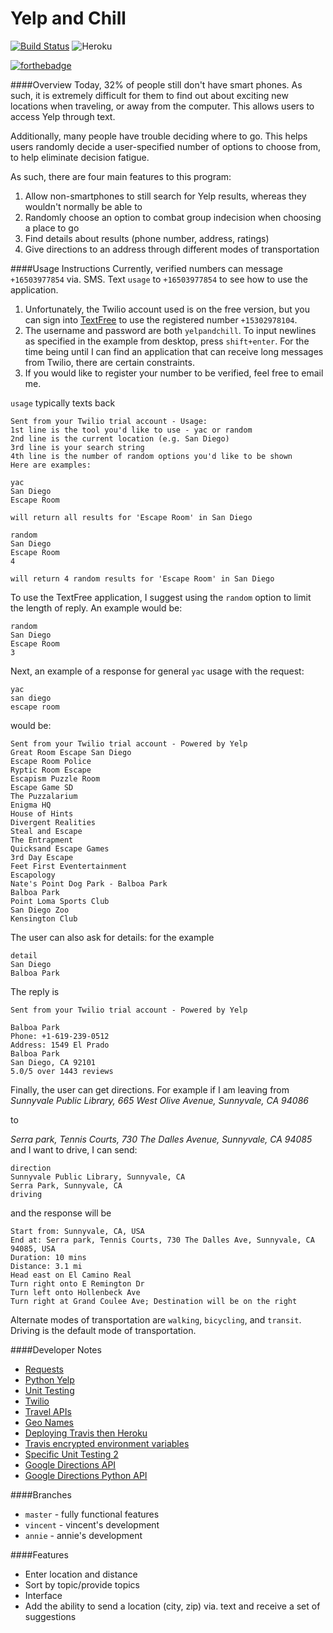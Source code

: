 # Yelp and Chill
[![Build Status](https://travis-ci.org/YangVincent/yelp-and-chill.svg?branch=vincent)](https://travis-ci.org/YangVincent/yelp-and-chill)
![Heroku](https://heroku-badge.herokuapp.com/?app=yelp-and-chill&style=flat)

[![forthebadge](http://forthebadge.com/images/badges/powered-by-electricity.svg)](http://forthebadge.com)

####Overview
Today, 32% of people still don't have smart phones. As such, it is extremely difficult for them to find out about exciting new locations when traveling, or away from the
computer. This allows users to access Yelp through text. 

Additionally, many people have trouble deciding where to go. This helps users randomly decide a user-specified number
of options to choose from, to help eliminate decision fatigue.

As such, there are four main features to this program:

1. Allow non-smartphones to still search for Yelp results, whereas they wouldn't normally be able to
2. Randomly choose an option to combat group indecision when choosing a place to go
3. Find details about results (phone number, address, ratings) 
4. Give directions to an address through different modes of transportation

####Usage Instructions
Currently, verified numbers can message `+16503977854` via. SMS. 
Text `usage` to `+16503977854` to see how to use the application. 

1. Unfortunately, the Twilio account used is on the free version, but you can sign into [TextFree](textfree.us) to use the registered number `+15302978104`. 
2. The username and password are both `yelpandchill`. To input newlines as specified in the example from desktop, press `shift+enter`.
For the time being until I can find an application that can receive long messages from Twilio, there are certain constraints. 
3. If you would like to register your number to be verified, feel free to email me. 

`usage` typically texts back

```
Sent from your Twilio trial account - Usage:
1st line is the tool you'd like to use - yac or random
2nd line is the current location (e.g. San Diego)
3rd line is your search string
4th line is the number of random options you'd like to be shown
Here are examples:

yac
San Diego
Escape Room

will return all results for 'Escape Room' in San Diego

random
San Diego
Escape Room
4

will return 4 random results for 'Escape Room' in San Diego
```

To use the TextFree application, I suggest using the `random` option to limit the length of reply. An example would be:

```
random
San Diego
Escape Room
3
```

Next, an example of a response for general `yac` usage with the request:

```
yac
san diego
escape room
```

would be:

```
Sent from your Twilio trial account - Powered by Yelp
Great Room Escape San Diego
Escape Room Police
Ryptic Room Escape
Escapism Puzzle Room
Escape Game SD
The Puzzalarium
Enigma HQ
House of Hints
Divergent Realities
Steal and Escape
The Entrapment
Quicksand Escape Games
3rd Day Escape
Feet First Eventertainment
Escapology
Nate's Point Dog Park - Balboa Park
Balboa Park
Point Loma Sports Club
San Diego Zoo
Kensington Club
```

The user can also ask for details: for the example 
```
detail
San Diego
Balboa Park
```

The reply is
```
Sent from your Twilio trial account - Powered by Yelp

Balboa Park
Phone: +1-619-239-0512
Address: 1549 El Prado
Balboa Park
San Diego, CA 92101
5.0/5 over 1443 reviews
```

Finally, the user can get directions. For example if I am leaving from 
*Sunnyvale Public Library, 665 West Olive Avenue, Sunnyvale, CA 94086*

to 

*Serra park, Tennis Courts, 730 The Dalles Avenue, Sunnyvale, CA 94085* and I want to drive,
I can send:

```
direction
Sunnyvale Public Library, Sunnyvale, CA
Serra Park, Sunnyvale, CA
driving
```

and the response will be
```
Start from: Sunnyvale, CA, USA
End at: Serra park, Tennis Courts, 730 The Dalles Ave, Sunnyvale, CA 94085, USA
Duration: 10 mins
Distance: 3.1 mi
Head east on El Camino Real
Turn right onto E Remington Dr
Turn left onto Hollenbeck Ave
Turn right at Grand Coulee Ave; Destination will be on the right
```

Alternate modes of transportation are ```walking```, ```bicycling```, and ```transit```. Driving is the default mode of transportation.

####Developer Notes
* [Requests](http://docs.python-requests.org/en/master/)
* [Python Yelp](https://github.com/Yelp/yelp-python)
* [Unit Testing](http://docs.python-guide.org/en/latest/writing/tests/)
* [Twilio](https://www.twilio.com/docs/quickstart/python/sms/replying-to-sms-messages)
* [Travel APIs](http://www.programmableweb.com/category/travel/api)
* [Geo Names](http://www.geonames.org/)
* [Deploying Travis then Heroku](http://phansch.net/2014/02/17/travis-heroku-rails/ )
* [Travis encrypted environment variables](https://docs.travis-ci.com/user/encrypting-files/)
* [Specific Unit Testing 2](https://www.twilio.com/blog/2014/03/unit-testing-your-twilio-app-using-pythons-flask-and-nose.html)
* [Google Directions API](https://developers.google.com/maps/documentation/directions/)
* [Google Directions Python API](https://github.com/googlemaps/google-maps-services-python)

####Branches
* `master` - fully functional features
* `vincent` - vincent's development
* `annie` - annie's development

####Features
* Enter location and distance
* Sort by topic/provide topics
* Interface
* Add the ability to send a location (city, zip) via. text and receive a set of suggestions
